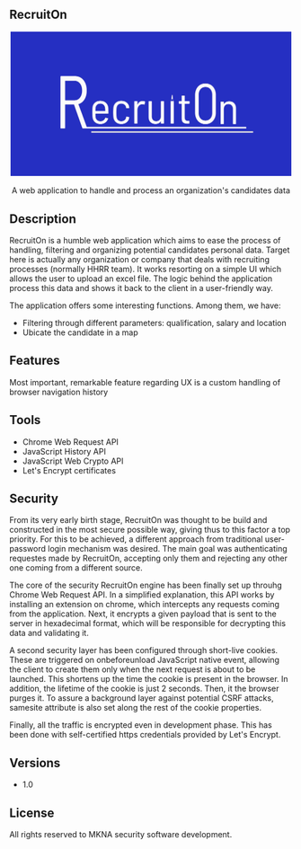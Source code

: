 ## RecruitOn 

<p align="center">
  <img src="https://github.com/ims-opensolutions/space-frog-recruit-on-app/blob/master/logo/Recruit0n_big.jpg" width=500 alt="RecruitOn Logo" />
</p>

<p align="center">A web application to handle and process an organization's candidates data</p>

## Description

RecruitOn is a humble web application which aims to ease the process of handling, filtering and organizing potential candidates personal data. Target here is actually any organization or company that deals with recruiting processes (normally HHRR team). It works resorting on a simple UI which allows the user to upload an excel file. The logic behind the application process this data and shows it back to the client in a user-friendly way. 

The application offers some interesting functions. Among them, we have:

* Filtering through different parameters: qualification, salary and location
* Ubicate the candidate in a map

## Features

Most important, remarkable feature regarding UX is a custom handling of browser navigation history

## Tools

* Chrome Web Request API
* JavaScript History API
* JavaScript Web Crypto API
* Let's Encrypt certificates

## Security

From its very early birth stage, RecruitOn was thought to be build and constructed in the most secure possible way, giving thus to this factor a top priority. For this to be achieved, a different approach from traditional user-password login mechanism was desired. The main goal was authenticating requestes made by RecruitOn, accepting only them and rejecting any other one coming from a different source. 

The core of the security RecruitOn engine has been finally set up throuhg Chrome Web Request API. In a simplified explanation, this API works by installing an extension on chrome, which intercepts any requests coming from the application. Next, it encrypts a given payload that is sent to the server in hexadecimal format, which will be responsible for decrypting this data and validating it. 

A second security layer has been configured through short-live cookies. These are triggered on onbeforeunload JavaScript native event, allowing the client to  create them only when the next request is about to be launched. This shortens up the time the cookie is present in the browser. In addition, the lifetime of the cookie is just 2 seconds. Then, it the browser purges it. To assure a background layer against potential CSRF attacks, samesite attribute is also set along the rest of the cookie properties.

Finally, all the traffic is encrypted even in development phase. This has been done with self-certified https credentials provided by Let's Encrypt.

## Versions

* 1.0

## License

All rights reserved to MKNA security software development.

